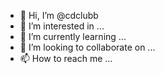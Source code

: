- 👋 Hi, I’m @cdclubb
- 👀 I’m interested in ...
- 🌱 I’m currently learning ...
- 💞️ I’m looking to collaborate on ...
- 📫 How to reach me ...

<!---
cdclubb/cdclubb is a ✨ special ✨ repository because its `README.md` (this file) appears on your GitHub profile.
You can click the Preview link to take a look at your changes.
--->
